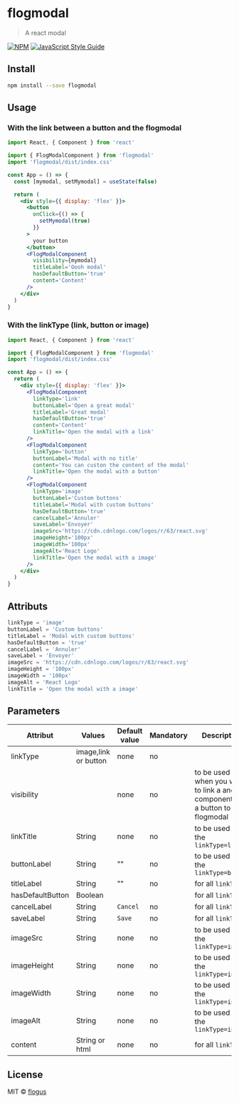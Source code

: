 # flogmodal

> A react modal

[![NPM](https://img.shields.io/npm/v/flogmodal.svg)](https://www.npmjs.com/package/flogmodal) [![JavaScript Style Guide](https://img.shields.io/badge/code_style-standard-brightgreen.svg)](https://standardjs.com)

## Install

```bash
npm install --save flogmodal
```

## Usage

### With the link between a button and the flogmodal

```jsx
import React, { Component } from 'react'

import { FlogModalComponent } from 'flogmodal'
import 'flogmodal/dist/index.css'

const App = () => {
  const [mymodal, setMymodal] = useState(false)

  return (
    <div style={{ display: 'flex' }}>
      <button
        onClick={() => {
          setMymodal(true)
        }}
      >
        your button
      </button>
      <FlogModalComponent
        visibility={mymodal}
        titleLabel='Oooh modal'
        hasDefaultButton='true'
        content='Content'
      />
    </div>
  )
}
```

### With the linkType (link, button or image)

```jsx
import React, { Component } from 'react'

import { FlogModalComponent } from 'flogmodal'
import 'flogmodal/dist/index.css'

const App = () => {
  return (
    <div style={{ display: 'flex' }}>
      <FlogModalComponent
        linkType='link'
        buttonLabel='Open a great modal'
        titleLabel='Great modal'
        hasDefaultButton='true'
        content='Content'
        linkTitle='Open the modal with a link'
      />
      <FlogModalComponent
        linkType='button'
        buttonLabel='Modal with no title'
        content='You can custon the content of the modal'
        linkTitle='Open the modal with a button'
      />
      <FlogModalComponent
        linkType='image'
        buttonLabel='Custom buttons'
        titleLabel='Modal with custom buttons'
        hasDefaultButton='true'
        cancelLabel='Annuler'
        saveLabel='Envoyer'
        imageSrc='https://cdn.cdnlogo.com/logos/r/63/react.svg'
        imageHeight='100px'
        imageWidth='100px'
        imageAlt='React Logo'
        linkTitle='Open the modal with a image'
      />
    </div>
  )
}
```

## Attributs

```jsx
linkType = 'image'
buttonLabel = 'Custom buttons'
titleLabel = 'Modal with custom buttons'
hasDefaultButton = 'true'
cancelLabel = 'Annuler'
saveLabel = 'Envoyer'
imageSrc = 'https://cdn.cdnlogo.com/logos/r/63/react.svg'
imageHeight = '100px'
imageWidth = '100px'
imageAlt = 'React Logo'
linkTitle = 'Open the modal with a image'
```

## Parameters

| Attribut         | Values               | Default value | Mandatory | Description                                                                         |
| ---------------- | -------------------- | ------------- | --------- | ----------------------------------------------------------------------------------- |
| linkType         | image,link or button | none          | no        |                                                                                     |
| visibility       |                      | none          | no        | to be used when you want to link a another component like a button to the flogmodal |
| linkTitle        | String               | none          | no        | to be used with the `linkType=link`                                                 |
| buttonLabel      | String               | ""            | no        | to be used with the `linkType=button`                                               |
| titleLabel       | String               | ""            | no        | for all `linkType`                                                                  |
| hasDefaultButton | Boolean              |               |           | for all `linkType`                                                                  |
| cancelLabel      | String               | `Cancel`      | no        | for all `linkType`                                                                  |
| saveLabel        | String               | `Save`        | no        | for all `linkType`                                                                  |
| imageSrc         | String               | none          | no        | to be used with the `linkType=image`                                                |
| imageHeight      | String               | none          | no        | to be used with the `linkType=image`                                                |
| imageWidth       | String               | none          | no        | to be used with the `linkType=image`                                                |
| imageAlt         | String               | none          | no        | to be used with the `linkType=image`                                                |
| content          | String or html       | none          | no        | for all `linkType`                                                                  |

## License

MIT © [flogus](https://github.com/flogus)
